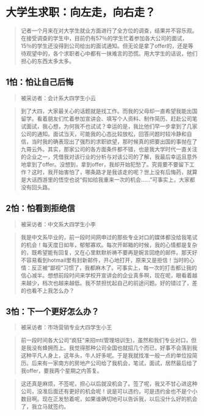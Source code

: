 # 大学生求职：向左走，向右走？

> 记者一个月来在对大学生就业方面进行了全方位的调查，结果并不容乐观。在接受调查的学生中，目前仍有57％的学生忙着参加各大公司的面试，15％的学生还没得到公司给出的面试通知。但无论是拿了offer的，还是等待观望中的，各个求职者心中都有一抹难言的恐慌。用大学生的话说，他们担心的东西太多太多。

## 1怕：怕让自己后悔

> 被采访者：会计系大四学生小云

> 到了大四，大家最关心的话题就是找工作。而我的父母却一直希望我能出国留学。看着朋友们忙着参加宣讲会、填写个人资料、制作简历、赶赴公司笔试面试，我心想，为何我不也试试？幸运的是，我比他们早一步拿到了几家公司的通知。面试当天，可能我的心态比较放松，回答问题时较冷静和自信，当时我的确表现出了强烈的求职欲望，那时候真的把要出国的事抛在了九霄云外。其实，那家公司的各方面条件都不错，也是我大学时代一直关注的企业之一，凭借我对该行业的分析与对该公司的了解，我最后幸运且意外地拿到了offer。没想到，拿到offer，我却开始犯愁了。究竟要不要留下工作？这时，我开始害怕了，哪条路才是我该走的呢？世上没有后悔药，就算是大话西游里的悟空也说“假如给我重来一次的机会……"可事实上，大家都没有回头路。

## 2怕：怕看到拒绝信

> 被采访者：中文系大四学生小李

> 我是中文系毕业的，前一段时间网申过的那些专业对口的媒体都没给我笔试的机会！每天度日如年，郁郁寡欢。每次开邮箱的时候，我的心情都是复杂的，既希望能有回复，又在心里默默祈祷不要再是婉言回绝的邮件。那天好不容易看到hotmail里有封新邮件，开心地打开，原来又是拒信！当时的心情：反正被“鄙视"习惯了，我都麻木了。可事实上，每一次的打击都让我的信心减半。想想前段时间来学校开宣讲会的企业真多啊，现在呢，眼看着越来越少，档次也越来越低。我不禁担忧起自己的前途问题。好的错过了，差的也看不上我怎么办？

## 3怕：下一个更好怎么办？

> 被采访者：市场营销专业大四学生小王

> 前一段时间各大公司“疯狂"来招mt(管理培训生)，虽然和我们专业对口，但是我没有蜂拥而上。我觉得那种公司全国也就招几个而已，好事不会落到我这种平凡人身上，这年头，牛人好多呢。于是我就找准一般一点的单位投简历。后来有一家南方的房地产公司给了我机会，笔试，面试，居然最后给了我offer，要我两个星期之内答复。

> 这还真是麻烦，不签呢，担心以后就没机会了。签了呢，我又不甘心进这种公司，没准后面还有更好的机会呢！说是可以违约，可是违约金也不是个小数目啊。现在正发愁着呢，如果谁确切地可以告诉我，以后没什么好的机会了，我立马就签约。